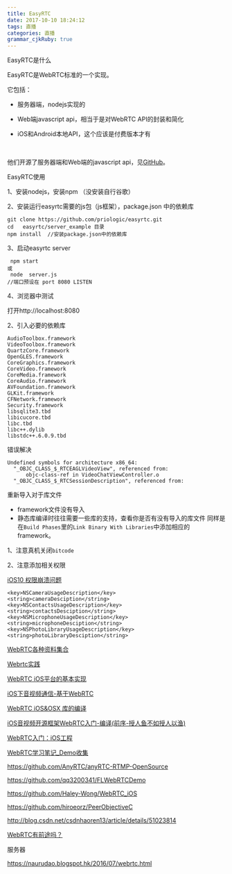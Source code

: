 ```yaml
---
title: EasyRTC
date: 2017-10-10 18:24:12
tags: 直播
categories: 直播
grammar_cjkRuby: true
---
```




EasyRTC是什么

EasyRTC是WebRTC标准的一个实现。



它包括：

- 服务器端，nodejs实现的

- Web端javascript api，相当于是对WebRTC API的封装和简化

- iOS和Android本地API，这个应该是付费版本才有

  ​

他们开源了服务器端和Web端的javascript api，见[GitHub](https://github.com/priologic/easyrtc)。





EasyRTC使用

1、安装nodejs，安装npm （没安装自行谷歌）

2、安装运行easyrtc需要的js包（js框架），package.json 中的依赖库

```shell
git clone https://github.com/priologic/easyrtc.git
cd   easyrtc/server_example 目录
npm install  //安装package.json中的依赖库
```

3、启动easyrtc server

```
 npm start
或
 node  server.js
//端口预设在 port 8080 LISTEN
```



4、浏览器中测试

打开http://localhost:8080 







2、引入必要的依赖库

```
AudioToolbox.framework
VideoToolbox.framework
QuartzCore.framework
OpenGLES.framework
CoreGraphics.framework
CoreVideo.framework
CoreMedia.framework
CoreAudio.framework
AVFoundation.framework
GLKit.framework
CFNetwork.framework
Security.framework
libsqlite3.tbd
libicucore.tbd
libc.tbd
libc++.dylib 
libstdc++.6.0.9.tbd
```





错误解决

```
Undefined symbols for architecture x86_64:
  "_OBJC_CLASS_$_RTCEAGLVideoView", referenced from:
      objc-class-ref in VideoChatViewController.o
  "_OBJC_CLASS_$_RTCSessionDescription", referenced from:
```

重新导入对于库文件

- framework文件没有导入
- 静态库编译时往往需要一些库的支持，查看你是否有没有导入的库文件
  同样是在`Build Phases`里的`Link Binary With Libraries`中添加相应的framework。



1、注意真机关闭`bitcode`

2、注意添加相关权限

[iOS10 权限崩溃问题](http://www.jianshu.com/p/83db0b4f0bfe)

```
<key>NSCameraUsageDescription</key>    
<string>cameraDesciption</string>
<key>NSContactsUsageDescription</key>
<string>contactsDesciption</string>
<key>NSMicrophoneUsageDescription</key>
<string>microphoneDesciption</string>
<key>NSPhotoLibraryUsageDescription</key>
<string>photoLibraryDesciption</string>
```



[WebRTC各种资料集合](http://www.zaomaiwang.com/html/9125204.html)

[Webrtc实践](http://www.pffair.com/blog/2016/06/29/webrtcshi-jian/)

[WebRTC iOS平台的基本实现](http://www.cnblogs.com/fulianga/p/5869208.html)

[iOS下音视频通信-基于WebRTC](http://www.jianshu.com/p/c49da1d93df4)



[WebRTC iOS&OSX 库的编译](http://www.enkichen.com/2017/05/12/webrtc-ios-build/)

[iOS音视频开源框架WebRTC入门-编译(前序-授人鱼不如授人以渔)](http://www.kadia-china.com/?p/435753014d47)

[WebRTC入门：iOS工程](http://www.jianshu.com/p/994f9f6c9874)



[WebRTC学习笔记_Demo收集](http://www.cnblogs.com/hrhguanli/p/3781385.html)

https://github.com/AnyRTC/anyRTC-RTMP-OpenSource

https://github.com/qq3200341/FLWebRTCDemo

https://github.com/Haley-Wong/WebRTC_iOS

https://github.com/hiroeorz/PeerObjectiveC



http://blog.csdn.net/csdnhaoren13/article/details/51023814

[WebRTC有前途吗？](https://www.zhihu.com/question/22301898)

服务器

https://naurudao.blogspot.hk/2016/07/webrtc.html

